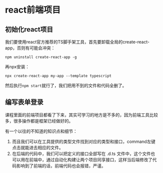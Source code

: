 # react前端项目

## 初始化react项目
我们要使用react官方推荐的TS脚手架工具，首先要卸载全局的create-react-app，否则有可能会冲突：
```ssh
npm uninstall create-react-app -g
```
再npx安装：
```ssh
npx create-react-app my-app --template typescript
```
然后执行`npm start`就行了，我们把用不到的文件和代码全删了。

## 编写表单登录

课程里面的前端项目都看了下来，其实可学习的地方是不多的，因为前端工具比较多，很多操作都是框架已经做好的。

有一个以往的不知道的知识点和细节：
1. 而且我们可以在工具提供的类型文件找到对应的类型和接口，command左键点击就能进去相应的文件。
2. 在后端的代码中，我们可以把定义的接口全部写在 .d.ts 文件中，这个文件也可以用在前端中，通过自动化构建让两个项目同享接口，这样当后端修改了代码影响到了前端的话，前端代码也会报错，严谨。
